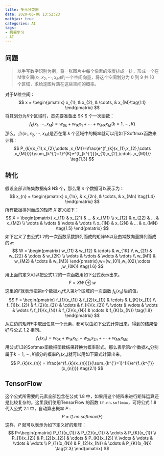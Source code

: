 ```yaml
---
title: 多元分类器
date: 2020-06-06 13:52:23
mathjax: true
categories:	AI
tags:
- 机器学习
- AI
---
```


## 问题

> 以手写数字识别为例，将一张图片中每个像素的浓度排成一排，形成一个在M维空间$(x_{1},x_{2},\cdots ,x_{M})$的一个空间向量，将这个空间划分为 $0$ 到 $9$ 共 $10$ 个区域，求给定图片落在这些空间的概率。

<!--more-->

对于M维空间：
$$
x = \begin{pmatrix}
x_{1}, & x_{2}, & \cdots,   & x_{M}\tag{1.1}
\end{pmatrix}
$$
将其划分为$K$个区域时，首先要准备出 $K $ 个一次函数：
$$
f_{k}(x_{1},\cdots ,x_{M})=w_{0k} + w_{1k}x_{1}+\cdots + w_{Mk}x_{M} \left ( k=1,\cdots ,K\right ) \tag{1.2}
$$
那么，点$(x_{1},x_{2},\cdots ,x_{M})$是否在第 $k$ 个区域中的概率就可以用如下Softmax函数来计算：
$$
P_{k}(x_{1},x_{2},\cdots ,x_{M})=\frac{e^{f_{k}(x_{1},x_{2},\cdots ,x_{M})}}{\sum_{k^{'}=1}^{K}e^{f_{k^{'}}(x_{1},x_{2},\cdots ,x_{M})}} \tag{1.3}
$$

## 转化

假设全部训练集数据有$ N$ 个，那么第 $n$ 个数据可以表示为：
$$
x_{n} = \begin{pmatrix}
x_{1n}, & x_{2n}, & \cdots,   & x_{Mn} \tag{1.4}
\end{pmatrix}
$$
所有数据排列而成的矩阵 $ X$ 定义如下：
$$
X = \begin{pmatrix}
x_{11} & x_{21} & ... & x_{M1} \\ 
x_{12} & x_{22} & ... & x_{M2} \\ 
\vdots & \vdots & \vdots & \vdots \\ 
x_{1N} & x_{2N} & ... & x_{MN} \tag{1.5}
\end{pmatrix}
$$
如下定义了由公式$1.2$的一次函数系数排列而成的矩阵$W$以及由常数向量排列而成的$w$:
$$
W = \begin{pmatrix}
w_{11} & w_{12} & \cdots  & w_{1K} \\ 
w_{21} & w_{22} & \cdots  & w_{2K} \\ 
 \vdots  & \vdots  & \vdots  & \vdots  \\ 
w_{M1} & w_{M2} & \cdots  & w_{M3}
\end{pmatrix},w=(w_{01},w_{02},\cdots ,w_{0K}) \tag{1.6}
$$
用上面的定义可以把公式$1.2$的一次函数用如下公式表示出来。
$$
F=XW \oplus  w \tag{1.7}
$$
这里的$F$就表示把第$n$个数据$x_{n}$代入第$k$个区域的一次函数 $f_{k}(x_{n})$后的值。
$$
F = \begin{pmatrix}
f_{1}(x_{1}) & f_{2}(x_{1}) & \cdots  & f_{K}(x_{1}) \\ 
f_{1}(x_{2}) & f_{2}(x_{2}) & \cdots  & f_{K}(x_{2}) \\ 
\vdots  & \vdots  & \vdots   & \vdots  \\  
f_{1}(x_{N}) & f_{2}(x_{N}) & \cdots & f_{K}(x_{N}) \tag{1.8}
\end{pmatrix}
$$
从左边的矩阵$F$中取出任意一个元素，都可以由如下公式计算出来，得到的结果恰好与公式 $1.2$ 相同。
$$
f_{k}(x_{n})=w_{0k}+w_{1k}x_{1n}+w_{2k}x_{2n}+\cdots +w_{Mk}x_{Mn} \tag{1.9}
$$
用公式$1.3$的Softmax函数把函数结果转换为概率形式。那么表示第$n$个数据$x_{n}$分别属于$k=1,\cdots ,K$部分的概率$P_{k}(x_{n})$就可以用如下算式计算出来。
$$
P_{k}(x_{n}) = \frac{e^{f_{k}(x_{n})}}{\sum_{k^{'}=1}^{K}e^{f_{k^{'}}(x_{n})}} \tag{2.1}
$$


## TensorFlow

这个公式所需要的元素全部包含在公式 $1.8$ 中，如果用这个矩阵来进行矩阵运算还是比较复杂的。这里我们使用TensorFlow 的函数 `tf.nn.softmax`，可将公式 $1.8$ 代入公式 $2.1$ 中，自动算出概率 $P$ :
$$
P=tf.nn.softmax(F) \tag{2.2}
$$
这样，$P$ 就可以表示为如下定义好的矩阵：
$$
P=\begin{pmatrix}
P_{1}(x_{1}) & P_{2}(x_{1}) & \cdots  & P_{K}(x_{1}) \\ 
P_{1}(x_{2}) & P_{2}(x_{2}) & \cdots  & P_{K}(x_{2}) \\ 
\vdots  & \vdots  & \vdots  & \vdots \\ 
P_{1}(x_{N}) & P_{2}(x_{N}) & \cdots  & P_{K}(x_{N}) \tag{2.3}
\end{pmatrix}
$$
